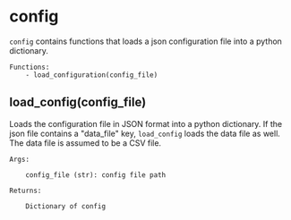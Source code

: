# config
`config` contains functions that loads a json configuration file into a python
dictionary.

    Functions:
        - load_configuration(config_file)


## load_config(config_file)
Loads the configuration file in JSON format into a python dictionary. If the
json file contains a "data_file" key, `load_config` loads the data file as
well. The data file is assumed to be a CSV file.

    Args:

        config_file (str): config file path

    Returns:

        Dictionary of config
